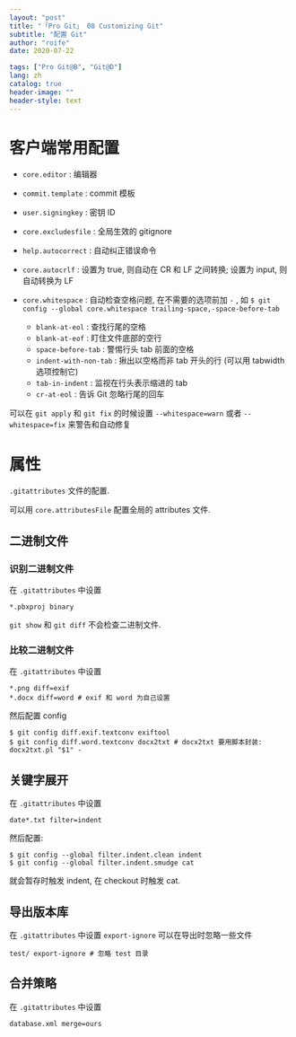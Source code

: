 ```yaml
---
layout: "post"
title: "「Pro Git」 08 Customizing Git"
subtitle: "配置 Git"
author: "roife"
date: 2020-07-22

tags: ["Pro Git@B", "Git@D"]
lang: zh
catalog: true
header-image: ""
header-style: text
---
```


# 客户端常用配置

- `core.editor`
  : 编辑器

- `commit.template`
  : commit 模板

- `user.signingkey`
  : 密钥 ID

- `core.excludesfile`
  : 全局生效的 gitignore

- `help.autocorrect`
  : 自动纠正错误命令

- `core.autocrlf`
  : 设置为 true, 则自动在 CR 和 LF 之间转换; 设置为 input, 则自动转换为 LF

- `core.whitespace`
  : 自动检查空格问题, 在不需要的选项前加 `-` , 如 `$ git config --global core.whitespace trailing-space,-space-before-tab`

  - `blank-at-eol`
    : 查找行尾的空格
  - `blank-at-eof`
    : 盯住文件底部的空行
  - `space-before-tab`
    : 警惕行头 tab 前面的空格
  - `indent-with-non-tab`
    : 揪出以空格而非 tab 开头的行 (可以用 tabwidth 选项控制它)
  - `tab-in-indent`
    : 监视在行头表示缩进的 tab
  - `cr-at-eol`
    : 告诉 Git 忽略行尾的回车

可以在 `git apply` 和 `git fix` 的时候设置 `--whitespace=warn` 或者
`--whitespace=fix` 来警告和自动修复

# 属性

`.gitattributes` 文件的配置.

可以用 `core.attributesFile` 配置全局的 attributes 文件.

## 二进制文件

### 识别二进制文件

在 `.gitattributes` 中设置

``` gitattributes
*.pbxproj binary
```

`git show` 和 `git diff` 不会检查二进制文件.

### 比较二进制文件

在 `.gitattributes` 中设置

``` gitattributes
*.png diff=exif
*.docx diff=word # exif 和 word 为自己设置
```

然后配置 config

``` shell
$ git config diff.exif.textconv exiftool
$ git config diff.word.textconv docx2txt # docx2txt 要用脚本封装: docx2txt.pl "$1" -
```

## 关键字展开

在 `.gitattributes` 中设置

``` gitattributes
date*.txt filter=indent
```

然后配置:

``` shell
$ git config --global filter.indent.clean indent
$ git config --global filter.indent.smudge cat
```

就会暂存时触发 indent, 在 checkout 时触发 cat.

## 导出版本库

在 `.gitattributes` 中设置 `export-ignore` 可以在导出时忽略一些文件

``` gitattributes
test/ export-ignore # 忽略 test 目录
```

## 合并策略

在 `.gitattributes` 中设置

``` gitattributes
database.xml merge=ours
```
